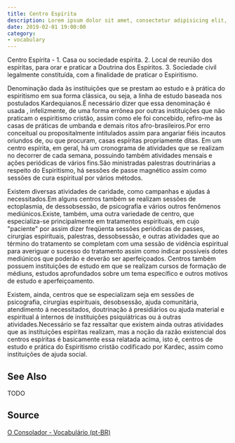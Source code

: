 ```yaml
---
title: Centro Espírita
description: Lorem ipsum dolor sit amet, consectetur adipisicing elit, sed do eiusmod tempor incididunt ut labore et dolore magna aliqua.  TODO
date: 2019-02-01 19:00:00
category:
- vocabulary
---
```


Centro Espírita - 1. Casa ou sociedade espírita. 2. Local de reunião dos espíritas, para orar e praticar a Doutrina dos Espíritos. 3. Sociedade civil legalmente constituída, com a finalidade de praticar o Espiritismo.

Denominação dada às instituições que se prestam ao estudo e à prática do espiritismo em sua forma clássica, ou seja, a linha de estudo baseada nos postulados Kardequianos.É necessário dizer que essa denominação é usada , infelizmente, de uma forma errônea por outras instituições que não praticam o espiritismo cristão, assim como ele foi concebido, refiro-me às casas de práticas de umbanda e demais ritos afro-brasileiros.Por erro conceitual ou propositalmente intitulados assim para angariar fiéis incautos oriundos de, ou que procuram, casas espíritas propriamente ditas. Em um centro espírita, em geral, há um cronograma de atividades que se realizam no decorrer de cada semana, possuindo também atividades mensais e ações periódicas de vários fins.São ministradas palestras doutrinárias a respeito do Espiritismo, há sessões de passe magnético assim como sessões de cura espiritual por vários métodos. 

Existem diversas atividades de caridade, como campanhas e ajudas á necessitados.Em alguns centros também se realizam sessões de ectoplasmia, de dessobsessão, de psicografia e vários outros fenômenos mediúnicos.Existe, também, uma outra variedade de centro, que especializa-se principalmente em tratamentos espirituais, em cujo "paciente" por assim dizer freqüenta sessões periódicas de passes, cirurgias espirituais, palestras, dessobsessão, e outras atividades que ao término do tratamento se completam com uma sessão de vidência espiritual para averiguar o sucesso do tratamento assim como indicar possíveis dotes mediúnicos que poderão e deverão ser aperfeiçoados. Centros também possuem instituições de estudo em que se realizam cursos de formação de médiuns, estudos aprofundados sobre um tema específico e outros motivos de estudo e aperfeiçoamento.

Existem, ainda, centros que se especializam seja em sessões de psicografia, cirurgias espirituais, desobsessão, ajuda comunitária, atendimento á necessitados, doutrinação á presidiários ou ajuda material e espiritual á internos de instituições psiquiátricas ou á outras atividades.Necessário se faz ressaltar que existem ainda outras atividades que as instituições espíritas realizam, mas a noção da razão existencial dos centros espíritas é basicamente essa relatada acima, isto é, centros de estudo e prática do Espiritismo cristão codificado por Kardec, assim como instituições de ajuda social. 

## See Also
TODO

## Source
[O Consolador - Vocabulário (pt-BR)](http://www.oconsolador.com.br/linkfixo/vocabulario/principal.html)



